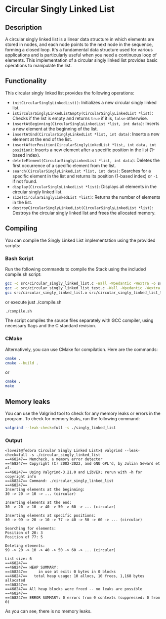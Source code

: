# Circular Singly Linked List

## Description

A circular singly linked list is a linear data structure in which elements are stored in nodes, and each node points to the next node in the sequence, forming a closed loop. It's a fundamental data structure used for various applications and is particularly useful when you need a continuous loop of elements. This implementation of a circular singly linked list provides basic operations to manipulate the list.

## Functionality

This circular singly linked list provides the following operations:

- `initCircularSinglyLinkedList()`: Initializes a new circular singly linked list.
- `isCircularSinglyLinkedListEmpty(CircularSinglyLinkedList *list)`: Checks if the list is empty and returns `true` if it is, `false` otherwise.
- `insertAtBeginning(CircularSinglyLinkedList *list, int data)`: Inserts a new element at the beginning of the list.
- `insertAtEnd(CircularSinglyLinkedList *list, int data)`: Inserts a new element at the end of the list.
- `insertAfterPosition(CircularSinglyLinkedList *list, int data, int position)`: Inserts a new element after a specific position in the list (1-based index).
- `deleteElement(CircularSinglyLinkedList *list, int data)`: Deletes the first occurrence of a specific element from the list.
- `search(CircularSinglyLinkedList *list, int data)`: Searches for a specific element in the list and returns its position (1-based index) or `-1` if not found.
- `display(CircularSinglyLinkedList *list)`: Displays all elements in the circular singly linked list.
- `size(CircularSinglyLinkedList *list)`: Returns the number of elements in the list.
- `destroyCircularSinglyLinkedList(CircularSinglyLinkedList *list)`: Destroys the circular singly linked list and frees the allocated memory.

## Compiling

You can compile the Singly Linked List implementation using the provided scripts:

### Bash Script

Run the following commands to compile the Stack using the included compile.sh script:

```bash
gcc -c src/circular_singly_linked_list.c -Wall -Wpedantic -Wextra -o src/circular_singly_linked_list.o
gcc -c src/circular_singly_linked_list_test.c -Wall -Wpedantic -Wextra -o src/circular_singly_linked_list_test.o
gcc src/circular_singly_linked_list.o src/circular_singly_linked_list_test.o -Wall -Wpedantic -Wextra -o circular_singly_linked_list
```

or execute just ./compile.sh

```bash
./compile.sh
```

The script compiles the source files separately with GCC compiler, using necessary flags and the C standard revision.

### CMake

Alternatively, you can use CMake for compilation. Here are the commands:

```bash
cmake .
cmake --build .
```

or

```bash
cmake .
make
```

## Memory leaks

You can use the Valgrind tool to check for any memory leaks or errors in the program. To check for memory leaks, run the following command:

```bash
valgrind --leak-check=full -s ./singly_linked_list
```

### Output

```console
<loveit@fedora Circular Singly Linked List>$ valgrind --leak-check=full -s ./circular_singly_linked_list
==468247== Memcheck, a memory error detector
==468247== Copyright (C) 2002-2022, and GNU GPL'd, by Julian Seward et al.
==468247== Using Valgrind-3.21.0 and LibVEX; rerun with -h for copyright info
==468247== Command: ./circular_singly_linked_list
==468247==
Inserting elements at the beginning:
30 -> 20 -> 10 -> ... (circular)

Inserting elements at the end:
30 -> 20 -> 10 -> 40 -> 50 -> 60 -> ... (circular)

Inserting elements at specific positions:
30 -> 99 -> 20 -> 10 -> 77 -> 40 -> 50 -> 60 -> ... (circular)

Searching for elements:
Position of 20: 3
Position of 77: 5

Deleting elements:
99 -> 20 -> 10 -> 40 -> 50 -> 60 -> ... (circular)

List size: 6
==468247==
==468247== HEAP SUMMARY:
==468247==     in use at exit: 0 bytes in 0 blocks
==468247==   total heap usage: 10 allocs, 10 frees, 1,168 bytes allocated
==468247==
==468247== All heap blocks were freed -- no leaks are possible
==468247==
==468247== ERROR SUMMARY: 0 errors from 0 contexts (suppressed: 0 from 0)
```

As you can see, there is no memory leaks.
